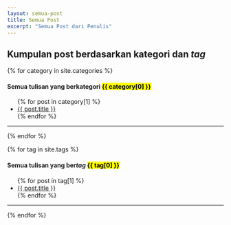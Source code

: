 ```yaml
---
layout: semua-post
title: Semua Post
excerpt: "Semua Post dari Penulis"
---
```




## Kumpulan post berdasarkan kategori dan _tag_

{% for category in site.categories %}
  <h4>Semua tulisan yang berkategori <mark>{{ category[0] }}</mark></h4>
  <ul>
    {% for post in category[1] %}
      <li><a href="{{ site.github.url }}{{ post.url }}">{{ post.title }}</a></li>
    {% endfor %}
  </ul>
  <hr>
{% endfor %}

{% for tag in site.tags %}
  <h4>Semua tulisan yang ber<i>tag</i> <mark>{{ tag[0] }}</mark></h4>
  <ul>
    {% for post in tag[1] %}
      <li><a href="{{ site.github.url }}{{ post.url }}">{{ post.title }}</a></li>
    {% endfor %}
  </ul>
  <hr>
{% endfor %}